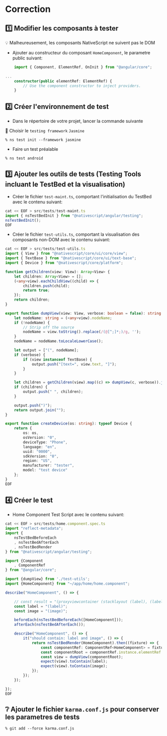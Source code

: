 # Correction

## :one: Modifier les composants à tester 

:bulb: Malheureusement, les composants NativeScript ne suivent pas le DOM

* Ajouter au constructeur du composant `HomeComponent`, le parametre public suivant:

```typescript
    import { Component, ElementRef, OnInit } from "@angular/core";
    
...
    constructor(public elementRef: ElementRef) {
        // Use the component constructor to inject providers.
    }
```

## :two: Créer l'environnement de test

* Dans le répertoire de votre projet, lancer la commande suivante 

:bookmark: Choisir le `testing framework` `Jasmine`

```
% ns test init --framework jasmine 
```

* Faire un test préalable

```
% ns test android
```

## :three: Ajouter les outils de tests (Testing Tools incluant le TestBed et la visualisation)

* Créer le fichier `test-maint.ts`, comportant l'initialisation du TestBed avec le contenu suivant:

```typescript
cat << EOF > src/tests/test-maint.ts
import { nsTestBedInit } from "@nativescript/angular/testing";
nsTestBedInit();
EOF
```

* Créer le fichier `test-utils.ts`, comportant la visualisation des composants non-DOM avec le contenu suivant:

```typescript
cat << EOF > src/tests/test-utils.ts
import { View } from "@nativescript/core/ui/core/view";
import { TextBase } from "@nativescript/core/ui/text-base";
import { Device } from "@nativescript/core/platform";

function getChildren(view: View): Array<View> {
    let children: Array<View> = [];
    (<any>view).eachChildView((child) => {
        children.push(child);
        return true;
    });
    return children;
}

export function dumpView(view: View, verbose: boolean = false): string {
    let nodeName: string = (<any>view).nodeName;
    if (!nodeName) {
        // Strip off the source
        nodeName = view.toString().replace(/(@[^;]*;)/g, '');
    }
    nodeName = nodeName.toLocaleLowerCase();

    let output = ["(", nodeName];
    if (verbose) {
        if (view instanceof TextBase) {
            output.push("[text=", view.text, "]");
        }
    }

    let children = getChildren(view).map((c) => dumpView(c, verbose)).join(", ");
    if (children) {
        output.push(" ", children);
    }

    output.push(")");
    return output.join("");
}

export function createDevice(os: string): typeof Device {
    return {
        os: os,
        osVersion: "0",
        deviceType: "Phone",
        language: "en",
        uuid: "0000",
        sdkVersion: "0",
        region: "US",
        manufacturer: "tester",
        model: "test device"
    };
}
EOF
```

## :four: Créer le test

* Home Component Test Script avec le contenu suivant:

```typescript
cat << EOF > src/tests/home.component.spec.ts
import "reflect-metadata";
import { 
    nsTestBedBeforeEach
    , nsTestBedAfterEach
    , nsTestBedRender
} from "@nativescript/angular/testing";

import {Component
    , ComponentRef
} from "@angular/core";

import {dumpView} from './test-utils';
import {HomeComponent} from "~/app/home/home.component";

describe("HomeComponent", () => {

    // const result = "(proxyviewcontainer (stacklayout (label), (label), (image)))";
    const label = "(label)";
    const image = "(image)";

    beforeEach(nsTestBedBeforeEach([HomeComponent]));
    afterEach(nsTestBedAfterEach());

    describe("HomeComponent", () => {
        it("should contain: label and image", () => {
            return nsTestBedRender(HomeComponent).then((fixture) => {
                const componentRef: ComponentRef<HomeComponent> = fixture.componentRef;
                const componentRoot = componentRef.instance.elementRef.nativeElement;
                const view = dumpView(componentRoot);
                expect(view).toContain(label);
                expect(view).toContain(image);
            });
        });
    });

});
EOF
```

## :grey_question: Ajouter le fichier `karma.conf.js` pour conserver les parametres de tests 

```
% git add --force karma.conf.js
```

